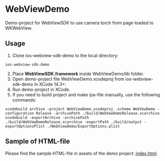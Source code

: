 # WebViewDemo

Demo-project for WebViewSDK to use camera torch from page loaded to WKWebView.

## Usage
1. Clone ios-webview-sdk-demo to the local directory:
```
ios-webview-sdk-demo
```
2. Place **WebViewSDK.framework** inside WebViewDemo/lib folder.
3. Open demo-project file WebViewDemo.xcodeproj from ios-webview-sdk-demo in XCode 14.3+:
4. Run demo-project in XCode.
5. If you need to build project and make ipa-file manually, use the following commands:
```
xcodebuild archive -project WebViewDemo.xcodeproj -scheme WebVewDemo -configuration Release -archivePath ./build/WebVewDemoRelease.xcarchive
xcodebuild -exportArchive -archivePath ./build/WebVewDemoRelease.xcarchive -exportPath ./build/output -exportOptionsPlist ./WebViewDemo/ExportOptions.plist
```
## Sample of HTML-file
Please find the sample HTML-file in assets of the demo project: [index.html](https://github.com/Transported-Labs/ios-webview-sdk-demo/blob/main/WebViewDemo/Resources/index.html)
